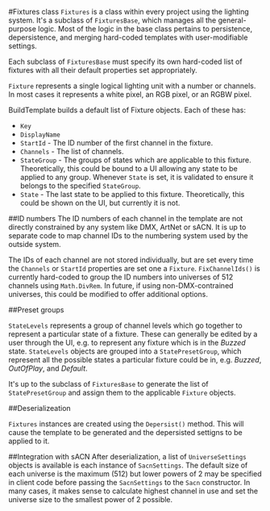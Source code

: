 #Fixtures class
`Fixtures` is a class within every project using the lighting system. It's a subclass of `FixturesBase`, which manages all the general-purpose logic. Most of the logic in the base class pertains to persistence, depersistence, and merging hard-coded templates with user-modifiable settings.

Each subclass of `FixturesBase` must specify its own hard-coded list of fixtures with all their default properties set appropriately.

`Fixture` represents a single logical lighting unit with a number or channels. In most cases it represents a white pixel, an RGB pixel, or an RGBW pixel.

BuildTemplate builds a default list of Fixture objects. Each of these has:
* `Key`
* `DisplayName`
* `StartId` - The ID number of the first channel in the fixture.
* `Channels` - The list of channels.
* `StateGroup` - The groups of states which are applicable to this fixture. Theoretically, this could be bound to a UI allowing any state to be applied to any group. Whenever `State` is set, it is validated to ensure it belongs to the specified `StateGroup`.
* `State` - The last state to be applied to this fixture. Theoretically, this could be shown on the UI, but currently it is not.

##ID numbers
The ID numbers of each channel in the template are not directly constrained by any system like DMX, ArtNet or sACN. It is up to separate code to map channel IDs to the numbering system used by the outside system. 

The IDs of each channel are not stored individually, but are set every time the `Channels` or `StartId` properties are set one a `Fixture`. `FixChannelIds()` is currently hard-coded to group the ID numbers into universes of 512 channels using `Math.DivRem`. In future, if using non-DMX-contrained universes, this could be modified to offer additional options.

##Preset groups

`StateLevels` represents a group of channel levels which go together to represent a particular state of a fixture. These can generally be edited by a user through the UI, e.g. to represent any fixture which is in the *Buzzed* state. `StateLevels` objects are grouped into a `StatePresetGroup`, which represent all the possible states a particular fixture could be in, e.g. *Buzzed*, *OutOfPlay*, and *Default*.

It's up to the subclass of `FixturesBase` to generate the list of `StatePresetGroup` and assign them to the applicable `Fixture` objects.

##Deserializeation

`Fixtures` instances are created using the `Depersist()` method. This will cause the template to be generated and the depersisted settigns to be applied to it.

##Integration with sACN
After deserialization, a list of `UniverseSettings` objects is available is each instance of `SacnSettings`. The default size of each universe is the maximum (512) but lower powers of 2 may be specified in client code before passing the `SacnSettings` to the `Sacn` constructor. In many cases, it makes sense to calculate highest channel in use and set the universe size to the smallest power of 2 possible.